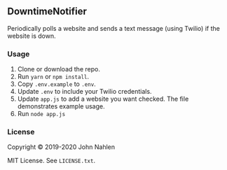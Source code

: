 ## DowntimeNotifier

Periodically polls a website and sends a text message (using Twilio) if the website is down.

### Usage

1. Clone or download the repo.
2. Run `yarn` or `npm install`.
3. Copy `.env.example` to `.env`.
4. Update `.env` to include your Twilio credentials.
5. Update `app.js` to add a website you want checked. The file demonstrates example usage.
5. Run `node app.js`

### License

Copyright &copy; 2019-2020 John Nahlen

MIT License. See `LICENSE.txt`.
